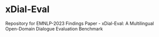 # xDial-Eval
Repository for EMNLP-2023 Findings Paper - xDial-Eval: A Multilingual Open-Domain Dialogue Evaluation Benchmark
